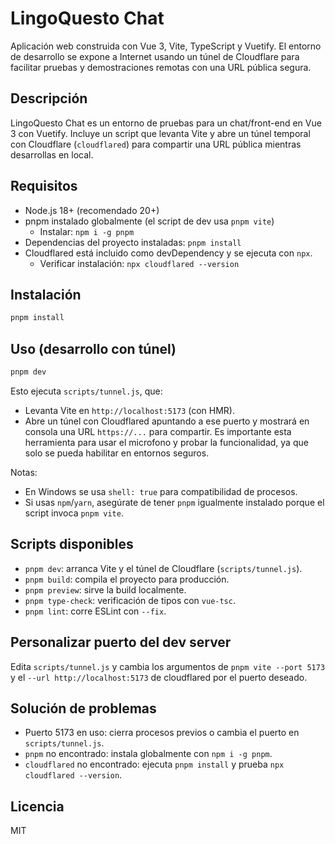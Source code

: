 # LingoQuesto Chat
 
Aplicación web construida con Vue 3, Vite, TypeScript y Vuetify. El entorno de desarrollo se expone a Internet usando un túnel de Cloudflare para facilitar pruebas y demostraciones remotas con una URL pública segura.
 
## Descripción

LingoQuesto Chat es un entorno de pruebas para un chat/front-end en Vue 3 con Vuetify. Incluye un script que levanta Vite y abre un túnel temporal con Cloudflare (`cloudflared`) para compartir una URL pública mientras desarrollas en local.

## Requisitos

- Node.js 18+ (recomendado 20+)
- pnpm instalado globalmente (el script de dev usa `pnpm vite`)
  - Instalar: `npm i -g pnpm`
- Dependencias del proyecto instaladas: `pnpm install`
- Cloudflared está incluido como devDependency y se ejecuta con `npx`.
  - Verificar instalación: `npx cloudflared --version`

## Instalación

```bash
pnpm install
```

## Uso (desarrollo con túnel)

```bash
pnpm dev
```

Esto ejecuta `scripts/tunnel.js`, que:

- Levanta Vite en `http://localhost:5173` (con HMR).
- Abre un túnel con Cloudflared apuntando a ese puerto y mostrará en consola una URL `https://...` para compartir. Es importante esta herramienta para usar el microfono y probar la funcionalidad, ya que solo se pueda habilitar en entornos seguros.

Notas:

- En Windows se usa `shell: true` para compatibilidad de procesos.
- Si usas `npm`/`yarn`, asegúrate de tener `pnpm` igualmente instalado porque el script invoca `pnpm vite`.

## Scripts disponibles

- `pnpm dev`: arranca Vite y el túnel de Cloudflare (`scripts/tunnel.js`).
- `pnpm build`: compila el proyecto para producción.
- `pnpm preview`: sirve la build localmente.
- `pnpm type-check`: verificación de tipos con `vue-tsc`.
- `pnpm lint`: corre ESLint con `--fix`.

## Personalizar puerto del dev server

Edita `scripts/tunnel.js` y cambia los argumentos de `pnpm vite --port 5173` y el `--url http://localhost:5173` de cloudflared por el puerto deseado.

## Solución de problemas

- Puerto 5173 en uso: cierra procesos previos o cambia el puerto en `scripts/tunnel.js`.
- `pnpm` no encontrado: instala globalmente con `npm i -g pnpm`.
- `cloudflared` no encontrado: ejecuta `pnpm install` y prueba `npx cloudflared --version`.

## Licencia

MIT
